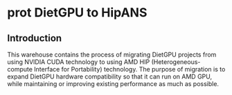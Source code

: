 # prot DietGPU to HipANS 

## Introduction

This warehouse contains the process of migrating DietGPU projects from using NVIDIA CUDA technology to using AMD HIP (Heterogeneous-compute Interface for Portability) technology. The purpose of  migration is to expand DietGPU hardware compatibility so that it can run on AMD GPU, while maintaining or improving existing performance as much as possible.